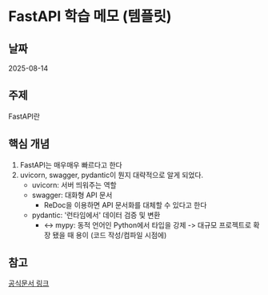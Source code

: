 # FastAPI 학습 메모 (템플릿)

## 날짜
2025-08-14

## 주제
FastAPI란

## 핵심 개념
1. FastAPI는 매우매우 빠르다고 한다
2. uvicorn, swagger, pydantic이 뭔지 대략적으로 알게 되었다.
    - uvicorn: 서버 띄워주는 역할
    - swagger: 대화형 API 문서
        - ReDoc을 이용하면 API 문서화를 대체할 수 있다고 한다
    - pydantic: '런타임에서' 데이터 검증 및 변환
        - <-> mypy: 동적 언어인 Python에서 타입을 강제 -> 대규모 프로젝트로 확장 됐을 때 용이 (코드 작성/컴파일 시점에)

## 참고
[공식문서 링크](https://fastapi.tiangolo.com/ko/)